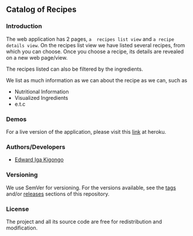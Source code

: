 ## Catalog of Recipes

### Introduction
The web application has 2 pages, `a  recipes list view` and `a recipe details view`. On the recipes list view we have listed several recipes, from which you can choose. Once you choose a recipe, its details are revealed on a new web page/view. 

The recipes listed can also be filtered by the ingredients.

We list as much information as we can about the recipe as we can, such as
  * Nutritional Information
  * Visualized Ingredients
  * e.t.c

### Demos

For a live version of the application, please visit this [link](https://edward-recipes-catalog.herokuapp.com/) at heroku.

### Authors/Developers
  * [Edward Iga Kigongo](github.com/igakigongo)

### Versioning
We use SemVer for versioning. For the versions available, see the [tags](https://github.com/igakigongo/recipes-catalog/tags) and/or [releases](https://github.com/igakigongo/recipes-catalog/releases) sections of this repository.

### License

The project and all its source code are free for redistribution and modification.